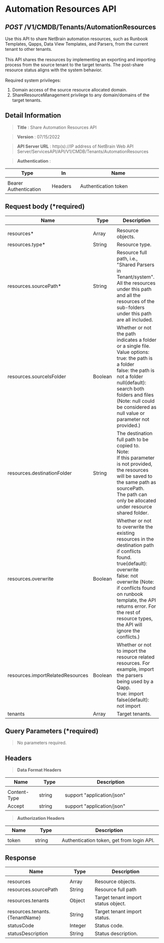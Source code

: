 

# Automation Resources API

## ***POST*** /V1/CMDB/Tenants/AutomationResources
Use this API to share NetBrain automation resources, such as Runbook Templates, Qapps, Data View Templates, and Parsers, from the current tenant to other tenants.<br><br>
This API shares the resources by implementing an exporting and importing process from the source tenant to the target tenants. The post-share resource status aligns with the system behavior.<br><br>
Required system privileges:
1. Domain access of the source resource allocated domain.
2. ShareResourceManagement privilege to any domain/domains of the target tenants.

## Detail Information

> **Title** : Share Automation Resources API

> **Version** : 07/15/2022

> **API Server URL** : http(s)://IP address of NetBrain Web API Server/ServicesAPI/API/V1/CMDB/Tenants/AutomationResources

> **Authentication** : 

|**Type**|**In**|**Name**|
|------|------|------|
|<img width=100/>|<img width=100/>|<img width=500/>|
|Bearer Authentication| Headers | Authentication token | 

## Request body (\*required)

|**Name**|**Type**|**Description**|
|------|------|------|
|<img width=100/>|<img width=100/>|<img width=500/>|
| resources* | Array | Resource objects. |
|resources.type*|String|Resource type.|
|resources.sourcePath*|String|Resource full path, i.e., "Shared Parsers in Tenant/system". All the resources under this path and all the resources of the sub-folders under this path are all included. |
|resources.sourceIsFolder|Boolean|Whether or not the path indicates a folder or a single file.<br>Value options:<br>true: the path is a folder<br>false: the path is not a folder<br>null(default): search both folders and files (Note: null could be considered as null value or parameter not provided.)|
|resources.destinationFolder|String|The destination full path to be copied to. <br>Note:<br>If this parameter is not provided, the resources will be saved to the same path as sourcePath. <br>The path can only be allocated under resource shared folder.|
|resources.overwrite|Boolean|Whether or not to overwrite the existing resources in the destination path if conflicts found.<br>true(default): overwrite<br>false: not overwrite (Note: if conflicts found on runbook template, the API returns error. For the rest of resource types, the API will ignore the conflicts.)|
|resources.importRelatedResources|Boolean|Whether or not to import the resource related resources. For example, import the parsers being used by a Qapp. <br>true: import<br>false(default): not import|
|tenants|Array|Target tenants.|


## Query Parameters (\*required)

> No parameters required.


## Headers

> **Data Format Headers**

|**Name**|**Type**|**Description**|
|------|------|------|
|<img width=100/>|<img width=100/>|<img width=500/>|
| Content-Type | string  | support "application/json" |
| Accept | string  | support "application/json" |

> **Authorization Headers**

|**Name**|**Type**|**Description**|
|------|------|------|
|<img width=100/>|<img width=100/>|<img width=500/>|
| token | string  | Authentication token, get from login API. |

## Response

|**Name**|**Type**|**Description**|
|------|------|------|
|<img width=100/>|<img width=100/>|<img width=500/>|
|resources| Array |Resource objects.|
|resources.sourcePath|String|Resource full path|
|resources.tenants|Object|Target tenant import status object.|
|resources.tenants.{TenantName}|String|Target tenant import status.|
|statusCode| Integer | Status code. |
|statusDescription| String | Status description. |
